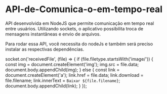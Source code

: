 # API-de-Comunica-o-em-tempo-real
API desenvolvida em NodeJS que permite comunicação em tempo real entre usuários. Utilizando sockets, o aplicativo possibilita troca de mensagens instantâneas e envio de arquivos.

Para rodar essa API, você necessita do nodeJs e também será preciso instalar as respectivas dependências.

socket.on('receivedFile', (file) => {
            if (file.filetype.startsWith('image/')) {
                const img = document.createElement('img');
                img.src = file.data;
                document.body.appendChild(img);
            } else {
                const link = document.createElement('a');
                link.href = file.data;
                link.download = file.filename;
                link.innerText = `Baixar ${file.filename}`;
                document.body.appendChild(link);
            }
        });